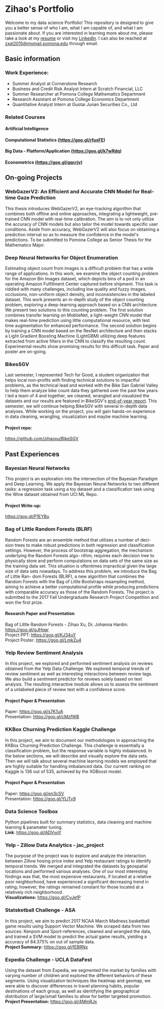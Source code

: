 # Zihao's Portfolio
Welcome to my data science Portfolio! This repository is designed to give you a better sense of who I am, what I am capable of, and what I am passionate about. If you are interested in learning more about me, please take a look at my [resume](https://goo.gl/gvVqxW) or visit my [LinkedIn](https://www.linkedin.com/in/zihao-xu/). I can also be reached at zxql2015@mymail.pomona.edu through email.

## Basic information  
### Work Experience:  
- Summer Analyst at Cornerstone Research  
- Business and Credit Risk Analyst Intern at Scratch Financial, LLC  
- Summer Researcher at Pomona College Mathematics Department  
- Research Assistant at Pomona College Economics Department  
- Quantitative Analyst Intern at Guotai Junan Securities Co., Ltd  

### Related Courses  
#### Artificial Intelligence 
#### Computational Statistics (https://goo.gl/rfusFE)  
#### Big Data - Platform/Application (https://goo.gl/k7wRdq)  
#### Econometrics (https://goo.gl/gqcrjv)   


## On-going Projects  
### WebGazerV2: An Efficient and Accurate CNN Model for Real-time Gaze Prediction  
This thesis introduces WebGazerV2, an eye-tracking algorithm that combines both offline and online approaches, integrating a lightweight, pre-trained CNN model with real-time calibration. The aim is to not only utilize the accuracy of CNN models but also tailor the model towards specific user conditions. Aside from accuracy, WebGazerV2 will also focus on obtaining a prediction interval so as to measure the confidence in the model's predictions. To be submitted to Pomona College as Senior Thesis for the Mathematics Major.  


### Deep Neural Networks for Object Enumeration  
Estimating object count from images is a difficult problem that has a wide range of applications. In this work, we examine the object counting problem for the Amazon Bin Images dataset, which depicts bins of a pod in an operating Amazon Fulfillment Center captured before shipment. This task is riddled with many challenges, including low quality and fuzzy images, occlusions, non-uniform object density, and inconsistencies in the labeled dataset. This work presents an in-depth study of the object counting problem, exploring a deep-learning approach based on a CNN architecture. We present two solutions to this counting problem. The first solution combines transfer learning on MoblieNet, a light-weight CNN model that makes real-time prediction using little computational resource, with test time augmentation for enhanced performance. The second solution begins by training a CNN model based on the ResNet architecture and then stacks a Light Gradient Boosting Machine (LightGBM) utilizing deep features extracted from active filters in the CNN to classify the resulting count. Experimental results show promising results for this difficult task. Paper and poster are on-going.  

### BikesSGV  
Last semester, I represented Tech for Good, a student organization that helps local non-profits with finding technical solutions to impactful problems, as the technical lead and worked with the Bike San Gabriel Valley to help them analyze bike count data they gathered over the past few years. I led a team of 4 and together, we cleaned, wrangled and visualized the datasets and our results are featured in BikeSGV's [end-of-year report](http://www.bikesgv.org/sgvcounts.html). This semester, we will continue helping BikeSGV with several in-depth data analyses. While working on the project, you will gain hands-on experience in data cleaning, wrangling, visualization and maybe machine learning.  
#### Project repo:  
https://github.com/zihaoxu/BikeSGV  

## Past Experiences  

### Bayesian Neural Networks
This project is an exploration into the intersection of the Bayesian Paradigm and Deep Learning. We apply the Bayesian Neural Networks to two different tasks: a regression task using a toy dataset and a classification task using the Wine dataset obtained from UCI ML Repo.  
#### Project Write-up:  
https://goo.gl/P1EYBu  


### Bag of Little Random Forests (BLRF)  
Random Forests are an ensemble method that utilizes a number of deci- sion trees to make robust predictions in both regression and classification settings. However, the process of bootstrap aggregation, the mechanism underlying the Random Forests algo- rithm, requires each decision tree to physically store and perform computations on data sets of the same size as the training data set. This situation is oftentimes impractical given the large size of data sets nowadays. To address this problem, we introduce the Bag of Little Ran- dom Forests (BLRF), a new algorithm that combines the Random Forests with the Bag of Little Bootstraps resampling method, aiming to achieve a better computational profile while producing predictions with comparable accuracy as those of the Random Forests. The project is submitted to the 2017 Fall Undergraduate Research Project Competition and won the first prize.  

#### Research Paper and Presentation  
Bag of Little Random Forests - Zihao Xu, Dr. Johanna Hardin: https://goo.gl/gJHqar  
Project PPT: https://goo.gl/KJ34uY  
Project Poster: https://goo.gl/LmkZu4  

### Yelp Review Sentiment Analysis  
In this project, we explored and performed sentiment analysis on reviews obtained from the Yelp Data Challenge. We explored temporal trends of review sentiment as well as interesting interactions between review tags. We also build a sentiment predictor for reviews solely based on text analysis. The resulting interactive module allows us to assess the sentiment of a unlabeled piece of review text with a confidence score.

#### Project Paper & Presentation  
Paper: https://goo.gl/s7K1uA  
Presentation: https://goo.gl/cMzfWB  

### KKBox Churning Prediction Kaggle Challenge  
In this project, we aim to document our methodologies in approaching the KKBox Churning Prediction Challenge. This challenge is essentially a classification problem, but the response variable is highly imbalanced. In the below sections, we will describe and visually explore the data sets. Then we will talk about several machine learning models we employed that are highly suitable for handling imbalanced data. Our current ranking on Kaggle is 136 out of 535, achieved by the XGBoost model.

#### Project Paper & Presentation  
Paper: https://goo.gl/en3cSV  
Presentation: https://goo.gl/YLjTv9  

### Data Science Toolbox  
Python pipelines built for summary statistics, data cleaning and machine learning & parameter tuning.  
**Link**: https://goo.gl/ADVyoY  


### Yelp - Zillow Data Analytics - jac_project   
The purpose of the project was to explore and analyze the interaction between Zillow hosing price index and Yelp restaurant ratings to identify temporal trends. We merged and integrated the datasets by geospatial locations and performed various analyses. One of our most interesting findings was that, the most expensive restaurants, if located at a relative poor neighborhood, have experienced a significant decreasing trend in rating; however, the ratings remained constant for those located at a relatively rich neighborhood.  
**Visualizations:**  https://goo.gl/CvJefP  


### Statsketball Challenge - ASA  
In this project, we aim to predict 2017 NCAA March Madness basketball game results using Support Vector Machine. We scraped data from two sources: Kenpom and Sport-references, cleaned and wrangled the data, and trained a SVM model to predict the actual game results, yielding a accuracy of 84.375% on out of sample data.  
**Project Summary:**  https://goo.gl/fEBRNx  

### Expedia Challenge - UCLA DataFest  
Using the dataset from Expedia, we segmented the market by families with varying number of children and explored the different behaviors of these segments. Using visualization techniques like heatmap and geomap, we were able to discover differences in travel planning habits, popular destinations of each group, as well as identifying the geographical distribution of large/small families to allow for better targeted promotion.  
**Project Presentation:**  https://goo.gl/4MmRJx  




